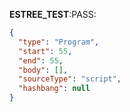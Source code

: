 __ESTREE_TEST__:PASS:
```json
{
  "type": "Program",
  "start": 55,
  "end": 55,
  "body": [],
  "sourceType": "script",
  "hashbang": null
}
```
